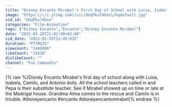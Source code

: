 ```yaml
---
title: "Disney Encanto Mirabel's First Day of School with Luisa, Isabela, Camilo, Antonio Dolls"
image: "https:\/\/i.ytimg.com\/vi\/UUqPku74Dso\/hqdefault.jpg"
vid_id: "UUqPku74Dso"
categories: "Film-Animation"
tags: ["Disney Encanto","Encanto","Disney Encanto Mirabel"]
date: "2022-03-28T21:02:00+03:00"
vid_date: "2022-02-28T12:45:03Z"
duration: "PT7M13S"
viewcount: "1446906"
likeCount: "11626"
dislikeCount: ""
channel: "Fun Caboodle"
---
```

{% raw %}Disney Encanto Mirabel's first day of school along with Luisa, Isabela, Camilo, and Antonio dolls. All the school teachers called in and Pepa is their substitute teacher. See if Mirabel showed up on time or late at the Madrigal house. Grandma Alma comes to the rescue and Camilo is in trouble. #disneyencanto #encanto #disneyencantomirabel{% endraw %}
